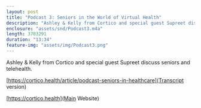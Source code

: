 ```yaml
---
layout: post
title: "Podcast 3: Seniors in the World of Virtual Health"
description: "Ashley & Kelly from Cortico and special guest Supreet discuss seniors and telehealth."
enclosure: "assets/snd/Podcast3.m4a"
length: 3703291
duration: "13:34"
feature-img: "assets/img/Podcast3.png"
---
```

Ashley & Kelly from Cortico and special guest Supreet discuss seniors and telehealth.

[https://cortico.health/article/podcast-seniors-in-healthcare](Transcript version)

[https://cortico.health](Main Website)